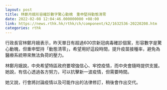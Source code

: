 ```yaml
---
layout: post
title: 林鄭月娥形容確診數字驚心動魄　重申堅持動態清零
date: 2022-02-08 12:04:46.000000000 +08:00
link: https://news.rthk.hk/rthk/ch/component/k2/1632536-20220208.htm
categories: rthk
---
```


行政長官林鄭月娥表示，昨天單日有超過600宗新冠病毒確診個案，形容數字是驚心動魄，但重申堅持「動態清零」，希望用好這段時間，提升疫苗接種率，避免為醫療系統帶來無法負荷的壓力。

林鄭月娥說，中央希望特區政府要增強信心、牢控疫情，而中央會隨時提供支援。她說，有信心透過各方努力，可以抗擊新一波疫情，但需要時間。

她又說，行會將討論疫情以及可能作出的法律修訂，稍後會作出交代。
